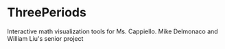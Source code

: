 # ThreePeriods
Interactive math visualization tools for Ms. Cappiello. Mike Delmonaco and William Liu's senior project
